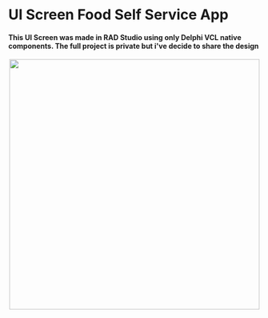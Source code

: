 # UI Screen Food Self Service App

<h4>This UI Screen was made in RAD Studio using only Delphi VCL native components. The full project is private but i've decide to share the design</h4>
<div align="center">
<img height="500px" src="https://github.com/ryuuzera/autoservice-vcl-user-interface/blob/main/vcl-autoservice-ui/assets/ui-readme.png"/></div>
